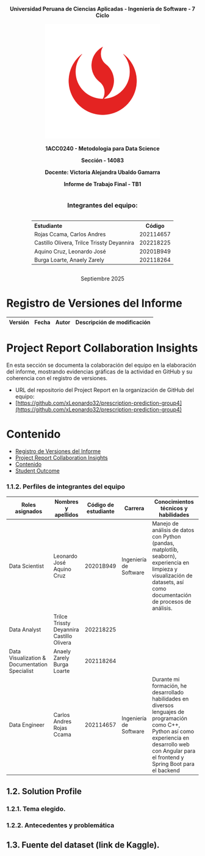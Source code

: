 <body>
    <div style="text-align: center; font-weight: bolder">
        <p>Universidad Peruana de Ciencias Aplicadas - Ingeniería de Software - 7 Ciclo</p>
        <img src="assets/0.cover/logo-upc.png" alt="logo of UPC"/>
        <p>1ACC0240 - Metodologia para Data Science</p>
        <p>Sección - 14083</p>
        <p>Docente: Victoria Alejandra Ubaldo Gamarra</p>   
        <p>Informe de Trabajo Final - TB1<p>
    </div>
    <div style="text-align: center; display: flex; flex-direction: column; align-items: center">
        <h3 style="font-weight: bolder">Integrantes del equipo:</h3>
        <table style="width: fit-content">
            <tr>
                <th style="text-align:start;">Estudiante</th>
                <th style="text-align:center;">Código</th>
            </tr>
            <tr>
                <td style="text-align:start;">Rojas Ccama, Carlos Andres</td>
                <td>202114657</td>
            </tr>
            <tr>
                <td style="text-align:start;">Castillo Olivera, Trilce Trissty Deyannira</td>
                <td>202218225</td>
            </tr>
            <tr>
                <td style="text-align:start;">Aquino Cruz, Leonardo José</td>
                <td>20201B949</td>
            </tr>
            <tr>
                <td style="text-align:start;">Burga Loarte, Anaely Zarely</td>
                <td>202118264</td>
        </table>
    </div>
    <p style="text-align: center">Septiembre 2025</p>
</body>

<div style="page-break-before: always"></div>


# Registro de Versiones del Informe

| Versión | Fecha      | Autor                             | Descripción de modificación |
|---------|------------|-----------------------------------|-----------------------------|

<div style="page-break-before: always"></div>

# Project Report Collaboration Insights

En esta sección se documenta la colaboración del equipo en la elaboración del informe, mostrando evidencias gráficas de la actividad en GitHub y su coherencia con el registro de versiones.

* URL del repositorio del Project Report en la organización de GitHub del equipo:
* [https://github.com/xLeonardo32/prescription-prediction-group4](https://github.com/xLeonardo32/prescription-prediction-group4)

<div style="page-break-before: always"></div>

# Contenido

<!-- TOC -->
* [Registro de Versiones del Informe](#registro-de-versiones-del-informe)
* [Project Report Collaboration Insights](#project-report-collaboration-insights)
* [Contenido](#contenido)
* [Student Outcome](#student-outcome)



### 1.1.2. Perfiles de integrantes del equipo

| Roles asignados                                                                      | Nombres y apellidos              | Código de estudiante | Carrera                | Conocimientos técnicos y habilidades                                                                                                                                                                                                                                                                                                |
|---------------------------------------------------------------------------------------------|----------------------------------|----------------------|------------------------|-------------------------------------------------------------------------------------------------------------------------------------------------------------------------------------------------------------------------------------------------------------------------------------------------------------------------------------|
| Data Scientist  | Leonardo José Aquino Cruz | 20201B949 | Ingeniería de Software | Manejo de análisis de datos con Python (pandas, matplotlib, seaborn), experiencia en limpieza y visualización de datasets, así como documentación de procesos de análisis.
| Data Analyst                                                   | Trilce Trissty Deyannira Castillo Olivera | 202218225 | 
| Data Visualization & Documentation Specialist                                          | Anaely Zarely Burga Loarte | 202118264 | 
| Data Engineer       | Carlos Andres Rojas Ccama        | 202114657            | Ingeniería de Software | Durante mi formación, he desarrollado habilidades en diversos lenguajes de programación como C++, Python así como experiencia en desarrollo web con Angular para el frontend y Spring Boot para el backend                                                                                              |

## 1.2. Solution Profile

### 1.2.1. Tema elegido.

### 1.2.2. Antecedentes y problemática

## 1.3. Fuente del dataset (link de Kaggle).

